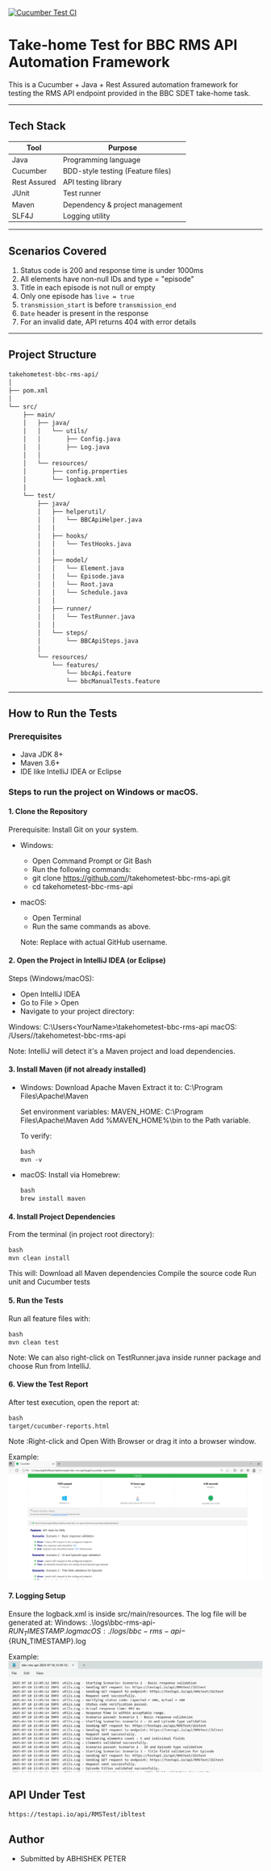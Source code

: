 [![Cucumber Test CI](https://github.com/AbhishekPeter/takehometest-bbc-rms-api/actions/workflows/ci-cd.yml/badge.svg)](https://github.com/AbhishekPeter/takehometest-bbc-rms-api/actions/workflows/ci-cd.yml)

# Take-home Test for BBC RMS API Automation Framework

This is a Cucumber + Java + Rest Assured automation framework for testing the RMS API endpoint provided in the BBC SDET take-home task.

---

## Tech Stack

| Tool            | Purpose                              |
|-----------------|---------------------------------------|
| Java            | Programming language                  |
| Cucumber        | BDD-style testing (Feature files)     |
| Rest Assured    | API testing library                   |
| JUnit           | Test runner                           |
| Maven           | Dependency & project management       |
| SLF4J           | Logging utility                       |

---

## Scenarios Covered

1. Status code is 200 and response time is under 1000ms  
2. All elements have non-null IDs and type = "episode"  
3. Title in each episode is not null or empty  
4. Only one episode has `live = true`  
5. `transmission_start` is before `transmission_end`  
6. `Date` header is present in the response  
7. For an invalid date, API returns 404 with error details

---

## Project Structure

```
takehometest-bbc-rms-api/
│
├── pom.xml
│
└── src/
    ├── main/
    │   ├── java/
    │   │   └── utils/
    │   │       ├── Config.java
    │   │       ├── Log.java
    │   │       
    │   └── resources/
    │       ├── config.properties
    │       └── logback.xml
    │
    └── test/
        ├── java/
        │   ├── helperutil/
        │   │   └── BBCApiHelper.java
        │   │
        │   ├── hooks/
        │   │   └── TestHooks.java
        │   │
        │   ├── model/
        │   │   └── Element.java
        │   │   └── Episode.java
        │   │   └── Root.java
        │   │   └── Schedule.java                      
        │   │
        │   ├── runner/
        │   │   └── TestRunner.java
        │   │
        │   └── steps/
        │       └── BBCApiSteps.java
        │         
        └── resources/
            └── features/
                └── bbcApi.feature
                └── bbcManualTests.feature
```
---

## How to Run the Tests

### Prerequisites

- Java JDK 8+
- Maven 3.6+
- IDE like IntelliJ IDEA or Eclipse

### Steps to run the project on Windows or macOS.

#### 1. Clone the Repository
Prerequisite: Install Git on your system.

- Windows:
    - Open Command Prompt or Git Bash
    - Run the following commands:
    - git clone https://github.com/<your-username>/takehometest-bbc-rms-api.git
    - cd takehometest-bbc-rms-api

- macOS:
    - Open Terminal
    - Run the same commands as above.

  Note: Replace <your-username> with actual GitHub username.

#### 2. Open the Project in IntelliJ IDEA (or Eclipse)
  Steps (Windows/macOS):
   - Open IntelliJ IDEA
   - Go to File > Open
   - Navigate to your project directory:

  Windows: C:\Users\<YourName>\takehometest-bbc-rms-api
  macOS: /Users/<YourName>/takehometest-bbc-rms-api

  Note: IntelliJ will detect it's a Maven project and load dependencies.

#### 3. Install Maven (if not already installed)
- Windows:
    Download Apache Maven
    Extract it to: C:\Program Files\Apache\Maven

    Set environment variables:
    MAVEN_HOME: C:\Program Files\Apache\Maven
    Add %MAVEN_HOME%\bin to the Path variable.

    To verify:
    ```
    bash
    mvn -v
    ```

- macOS:
  Install via Homebrew:
    ```
    bash
    brew install maven
    ```
 
#### 4. Install Project Dependencies
  From the terminal (in project root directory):
  
  ```
  bash
  mvn clean install
  ```
  This will:
    Download all Maven dependencies
    Compile the source code
    Run unit and Cucumber tests

#### 5. Run the Tests
  Run all feature files with:
  ```
  bash
  mvn clean test
  ```
  Note: We can also right-click on TestRunner.java inside runner package and choose Run from IntelliJ.

#### 6. View the Test Report
  After test execution, open the report at:
  ```
  bash
  target/cucumber-reports.html
  ```
  Note :Right-click and Open With Browser or drag it into a browser window.

  Example: 
  ![alt text](image-1.png)

#### 7. Logging Setup
  Ensure the logback.xml is inside src/main/resources. 
  The log file will be generated at:
    Windows: .\logs\bbc-rms-api-${RUN_TIMESTAMP}.log
    macOS: ./logs/bbc-rms-api-${RUN_TIMESTAMP}.log

  Example: 
  ![alt text](image.png)


## API Under Test
```
https://testapi.io/api/RMSTest/ibltest

```
## Author
- Submitted by ABHISHEK PETER